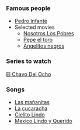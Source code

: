### Famous people

- [Pedro Infante](https://en.wikipedia.org/wiki/Pedro_Infante)
 - Selected movies
    - [Nosotros Los Pobres](https://en.wikipedia.org/wiki/Nosotros_los_pobres)
    - [Pepe el toro](https://en.wikipedia.org/wiki/Pepe_el_toro)
    - [Angelitos negros](https://en.wikipedia.org/wiki/Angelitos_negros)

### Series to watch

[El Chavo Del Ocho](http://www.imdb.com/title/tt0229889/)

### Songs

- [Las mañanitas]()
- [La cucaracha]()
- [Cielito Lindo]()
- [Mexico Lindo y Querido]()
